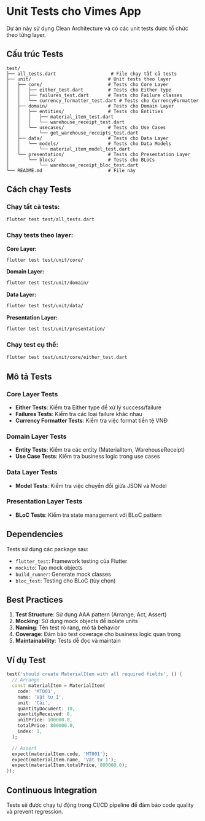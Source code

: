 # Unit Tests cho Vimes App

Dự án này sử dụng Clean Architecture và có các unit tests được tổ chức theo từng layer.

## Cấu trúc Tests

```
test/
├── all_tests.dart                    # File chạy tất cả tests
├── unit/                            # Unit tests theo layer
│   ├── core/                        # Tests cho Core Layer
│   │   ├── either_test.dart         # Tests cho Either type
│   │   ├── failures_test.dart       # Tests cho Failure classes
│   │   └── currency_formatter_test.dart # Tests cho CurrencyFormatter
│   ├── domain/                      # Tests cho Domain Layer
│   │   ├── entities/                # Tests cho Entities
│   │   │   ├── material_item_test.dart
│   │   │   └── warehouse_receipt_test.dart
│   │   └── usecases/                # Tests cho Use Cases
│   │       └── get_warehouse_receipts_test.dart
│   ├── data/                        # Tests cho Data Layer
│   │   └── models/                  # Tests cho Data Models
│   │       └── material_item_model_test.dart
│   └── presentation/                # Tests cho Presentation Layer
│       └── blocs/                   # Tests cho BLoCs
│           └── warehouse_receipt_bloc_test.dart
└── README.md                        # File này
```

## Cách chạy Tests

### Chạy tất cả tests:

```bash
flutter test test/all_tests.dart
```

### Chạy tests theo layer:

**Core Layer:**

```bash
flutter test test/unit/core/
```

**Domain Layer:**

```bash
flutter test test/unit/domain/
```

**Data Layer:**

```bash
flutter test test/unit/data/
```

**Presentation Layer:**

```bash
flutter test test/unit/presentation/
```

### Chạy test cụ thể:

```bash
flutter test test/unit/core/either_test.dart
```

## Mô tả Tests

### Core Layer Tests

- **Either Tests**: Kiểm tra Either type để xử lý success/failure
- **Failures Tests**: Kiểm tra các loại failure khác nhau
- **Currency Formatter Tests**: Kiểm tra việc format tiền tệ VNĐ

### Domain Layer Tests

- **Entity Tests**: Kiểm tra các entity (MaterialItem, WarehouseReceipt)
- **Use Case Tests**: Kiểm tra business logic trong use cases

### Data Layer Tests

- **Model Tests**: Kiểm tra việc chuyển đổi giữa JSON và Model

### Presentation Layer Tests

- **BLoC Tests**: Kiểm tra state management với BLoC pattern

## Dependencies

Tests sử dụng các package sau:

- `flutter_test`: Framework testing của Flutter
- `mockito`: Tạo mock objects
- `build_runner`: Generate mock classes
- `bloc_test`: Testing cho BLoC (tùy chọn)

## Best Practices

1. **Test Structure**: Sử dụng AAA pattern (Arrange, Act, Assert)
2. **Mocking**: Sử dụng mock objects để isolate units
3. **Naming**: Tên test rõ ràng, mô tả behavior
4. **Coverage**: Đảm bảo test coverage cho business logic quan trọng
5. **Maintainability**: Tests dễ đọc và maintain

## Ví dụ Test

```dart
test('should create MaterialItem with all required fields', () {
  // Arrange
  const materialItem = MaterialItem(
    code: 'MT001',
    name: 'Vật tư 1',
    unit: 'Cái',
    quantityDocument: 10,
    quantityReceived: 8,
    unitPrice: 100000.0,
    totalPrice: 800000.0,
    index: 1,
  );

  // Assert
  expect(materialItem.code, 'MT001');
  expect(materialItem.name, 'Vật tư 1');
  expect(materialItem.totalPrice, 800000.0);
});
```

## Continuous Integration

Tests sẽ được chạy tự động trong CI/CD pipeline để đảm bảo code quality và prevent regression.
